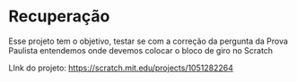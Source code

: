 # Recuperação

Esse projeto tem o objetivo, testar se com a correção da pergunta da Prova Paulista entendemos onde devemos colocar o bloco de giro no Scratch

LInk do projeto:
https://scratch.mit.edu/projects/1051282264
